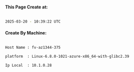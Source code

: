 
   
#### This Page Create at:

```bash

2025-03-20 - 10:39:22 UTC

```

#### Create By Machine:

```bash

Host Name : fv-az1344-375

platform  : Linux-6.8.0-1021-azure-x86_64-with-glibc2.39

Ip Local  : 10.1.0.28

```

